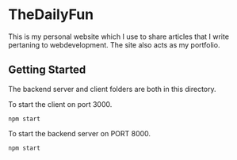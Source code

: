 # TheDailyFun

This is my personal website which I use to share articles that I write pertaning to webdevelopment.  The site also acts as my portfolio. 

## Getting Started

The backend server and client folders are both in this directory. 

To start the client on port 3000.

```npm start```

To start the backend server on PORT 8000.

```npm start```


